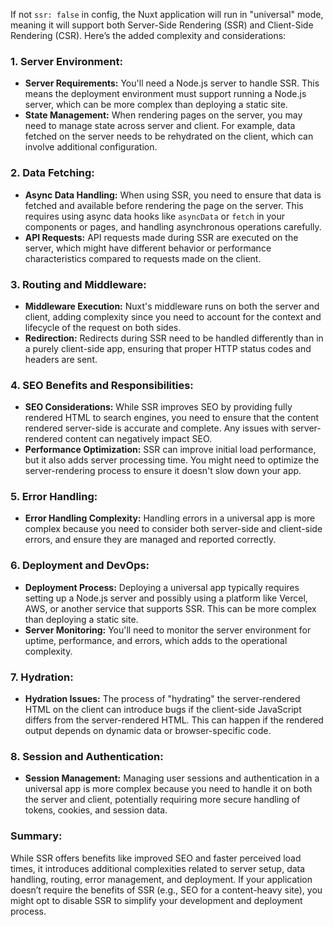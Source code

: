 If not `ssr: false` in config, the Nuxt application will run in "universal" mode,
meaning it will support both Server-Side Rendering (SSR) and Client-Side Rendering (CSR).
Here’s the added complexity and considerations:

### 1. **Server Environment:**
   - **Server Requirements:** You'll need a Node.js server to handle SSR.
   This means the deployment environment must support running a Node.js server,
   which can be more complex than deploying a static site.
   - **State Management:** When rendering pages on the server, you may need to manage state across server and client.
   For example, data fetched on the server needs to be rehydrated on the client, which can involve additional configuration.

### 2. **Data Fetching:**
   - **Async Data Handling:** When using SSR, you need to ensure that data is fetched and available before rendering the page on the server. This requires using async data hooks like `asyncData` or `fetch` in your components or pages, and handling asynchronous operations carefully.
   - **API Requests:** API requests made during SSR are executed on the server, which might have different behavior or performance characteristics compared to requests made on the client.

### 3. **Routing and Middleware:**
   - **Middleware Execution:** Nuxt's middleware runs on both the server and client, adding complexity since you need to account for the context and lifecycle of the request on both sides.
   - **Redirection:** Redirects during SSR need to be handled differently than in a purely client-side app, ensuring that proper HTTP status codes and headers are sent.

### 4. **SEO Benefits and Responsibilities:**
   - **SEO Considerations:** While SSR improves SEO by providing fully rendered HTML to search engines, you need to ensure that the content rendered server-side is accurate and complete. Any issues with server-rendered content can negatively impact SEO.
   - **Performance Optimization:** SSR can improve initial load performance, but it also adds server processing time. You might need to optimize the server-rendering process to ensure it doesn't slow down your app.

### 5. **Error Handling:**
   - **Error Handling Complexity:** Handling errors in a universal app is more complex because you need to consider both server-side and client-side errors, and ensure they are managed and reported correctly.

### 6. **Deployment and DevOps:**
   - **Deployment Process:** Deploying a universal app typically requires setting up a Node.js server and possibly using a platform like Vercel, AWS, or another service that supports SSR. This can be more complex than deploying a static site.
   - **Server Monitoring:** You'll need to monitor the server environment for uptime, performance, and errors, which adds to the operational complexity.

### 7. **Hydration:**
   - **Hydration Issues:** The process of "hydrating" the server-rendered HTML on the client can introduce bugs if the client-side JavaScript differs from the server-rendered HTML. This can happen if the rendered output depends on dynamic data or browser-specific code.

### 8. **Session and Authentication:**
   - **Session Management:** Managing user sessions and authentication in a universal app is more complex because you need to handle it on both the server and client, potentially requiring more secure handling of tokens, cookies, and session data.

### Summary:
While SSR offers benefits like improved SEO and faster perceived load times, it introduces additional complexities related to server setup, data handling, routing, error management, and deployment. If your application doesn’t require the benefits of SSR (e.g., SEO for a content-heavy site), you might opt to disable SSR to simplify your development and deployment process.
